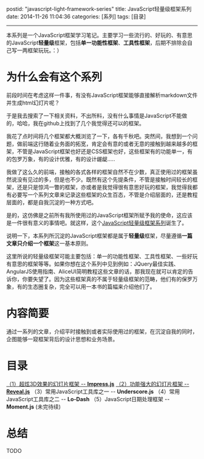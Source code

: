 postid: "javascript-light-framework-series"
title: JavaScript轻量级框架系列
date: 2014-11-26 11:04:36
categories: [系列]
tags: [目录]

---

本系列是一个JavaScript框架学习笔记。主要学习一些流行的、好玩的、有意思的JavaScript**轻量级**框架，包括**单一功能性框架**、**工具性框架**，后期不排除会自己写一两框架玩玩。：）

# 为什么会有这个系列

前段时间在考虑这样一件事，有没有JavaScript框架能够直接解析markdown文件并生成html幻灯片呢？

于是我去搜索了一下相关资料，不出所料，没有什么事情是JavaScript不能做的，哈哈，我在github上找到了几个我觉得还可以的框架。

我花了点时间将几个框架都大概浏览了一下，各有千秋吧。突然间，我想到一个问题，做前端这行随着业务面的拓宽，肯定会有意的或者无意的接触到越来越多的框架，不管是JavaScript框架也好还是CSS框架也好，这些框架有的功能单一，有的包罗万象，有的设计优雅，有的设计龌龊.....

我做了这么久的前端，接触的各式各样的框架自然不在少数，真正使用过的框架虽然说没有见过的多，但是也不少。既然有这个先提条件，不管是接触时间较长的框架，还是只是惊鸿一瞥的框架，亦或者是我觉得很有意思好玩的框架，我觉得我都有必要写一个系列文章来记录这些框架的众生百态，不管是介绍层面的，还是教程层面的，都是自我沉淀的一种方式吧。

是的，这仿佛是之前所有我所使用过的JavaScript框架所赋予我的使命，这应该是一件很有意义的事情吧。就这样，这个[JavaScript轻量级框架系列](http://gejiawen.github.io/2014/11/26/系列/JavaScript轻量级框架系列/)诞生了。

说明一下，本系列所沉淀的JavaScript框架都是属于**轻量级**框架，尽量遵循**一篇文章只介绍一个框架**这一基本原则。

这里所说的轻量级框架可能主要包括：单一的功能性框架、工具性框架、一些好玩有意思的框架等等。如果你想在这个系列中见到例如：JQuery最佳实践、AngularJS使用指南、AliceUI简明教程这些文章的话，那我现在就可以肯定的告诉你，你要失望了。因为这些框架真的不属于轻量级框架的范畴，他们有的保罗万象，有的生态圈复杂，完全可以用一本书的篇幅来介绍他们了。

# 内容简要

通过一系列的文章，介绍平时接触到或者实际使用过的框架，在沉淀自我的同时，企图能够一窥框架背后的设计思想和业务场景。

# 目录

[（1）超炫3D效果的幻灯片框架 -- **Impress.js**](http://gejiawen.github.io/2014/09/23/javascript-light-framework-impressjs/)
[（2）功能强大的幻灯片框架 -- **Reveal.js**](http://gejiawen.github.io/2014/11/30/javascript-light-framework-revealjs/)
（3）常用JavaScript工具库之一 -- **Underscore.js**
（4）常用JavaScript工具库之二 -- **Lo-Dash**
（5）JavaScript日期处理框架 -- **Moment.js**
(未完待续)

# 总结

TODO




